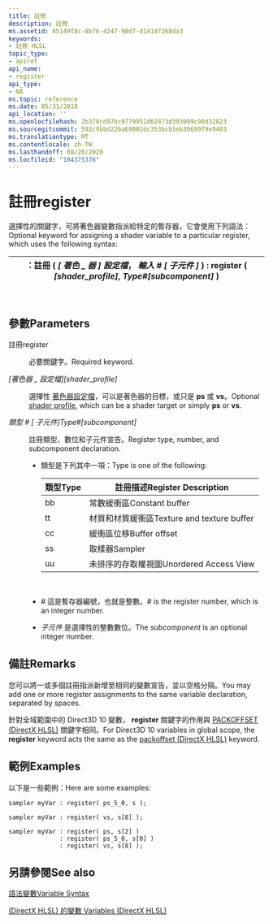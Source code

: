 ```yaml
---
title: 註冊
description: 註冊
ms.assetid: 45149f8c-8b76-4247-98d7-d141d7268da3
keywords:
- 註冊 HLSL
topic_type:
- apiref
api_name:
- register
api_type:
- NA
ms.topic: reference
ms.date: 05/31/2018
api_location: ''
ms.openlocfilehash: 2b378cd97bc9779951d62873d393009c98d32823
ms.sourcegitcommit: 592c9bbd22ba69802dc353bcb5eb30699f9e9403
ms.translationtype: MT
ms.contentlocale: zh-TW
ms.lasthandoff: 08/20/2020
ms.locfileid: "104375376"
---
```

# <a name="register"></a><span data-ttu-id="a9730-104">註冊</span><span class="sxs-lookup"><span data-stu-id="a9730-104">register</span></span>

<span data-ttu-id="a9730-105">選擇性的關鍵字，可將著色器變數指派給特定的暫存器，它會使用下列語法：</span><span class="sxs-lookup"><span data-stu-id="a9730-105">Optional keyword for assigning a shader variable to a particular register, which uses the following syntax:</span></span>



| <span data-ttu-id="a9730-106">：註冊 ( *\[ 著色 \_ 器 \] 設定檔*， *輸入 \# \[ 子元件 \]* ) </span><span class="sxs-lookup"><span data-stu-id="a9730-106">: register ( *\[shader\_profile\]*, *Type\#\[subcomponent\]* )</span></span> |
|----------------------------------------------------------------|



 

## <a name="parameters"></a><span data-ttu-id="a9730-107">參數</span><span class="sxs-lookup"><span data-stu-id="a9730-107">Parameters</span></span>

<dl> <dt>

<span data-ttu-id="a9730-108"><span id="register"></span><span id="REGISTER"></span>註冊</span><span class="sxs-lookup"><span data-stu-id="a9730-108"><span id="register"></span><span id="REGISTER"></span>register</span></span>
</dt> <dd>

<span data-ttu-id="a9730-109">必要關鍵字。</span><span class="sxs-lookup"><span data-stu-id="a9730-109">Required keyword.</span></span>

</dd> <dt>

<span data-ttu-id="a9730-110"><span id="_shader_profile_"></span><span id="_SHADER_PROFILE_"></span>*\[著色器 \_ 設定檔\]*</span><span class="sxs-lookup"><span data-stu-id="a9730-110"><span id="_shader_profile_"></span><span id="_SHADER_PROFILE_"></span>*\[shader\_profile\]*</span></span>
</dt> <dd>

<span data-ttu-id="a9730-111">選擇性 [著色器設定檔](/windows/desktop/direct3dtools/dx-graphics-tools-fxc-syntax)，可以是著色器的目標，或只是 **ps** 或 **vs**。</span><span class="sxs-lookup"><span data-stu-id="a9730-111">Optional [shader profile](/windows/desktop/direct3dtools/dx-graphics-tools-fxc-syntax), which can be a shader target or simply **ps** or **vs**.</span></span>

</dd> <dt>

<span data-ttu-id="a9730-112"><span id="Type__subcomponent_"></span><span id="type__subcomponent_"></span><span id="TYPE__SUBCOMPONENT_"></span>*類型 \# \[ 子元件\]*</span><span class="sxs-lookup"><span data-stu-id="a9730-112"><span id="Type__subcomponent_"></span><span id="type__subcomponent_"></span><span id="TYPE__SUBCOMPONENT_"></span>*Type\#\[subcomponent\]*</span></span>
</dt> <dd>

<span data-ttu-id="a9730-113">註冊類型、數位和子元件宣告。</span><span class="sxs-lookup"><span data-stu-id="a9730-113">Register type, number, and subcomponent declaration.</span></span>

-   <span data-ttu-id="a9730-114">類型是下列其中一項：</span><span class="sxs-lookup"><span data-stu-id="a9730-114">Type is one of the following:</span></span>

    

    | <span data-ttu-id="a9730-115">類型</span><span class="sxs-lookup"><span data-stu-id="a9730-115">Type</span></span> | <span data-ttu-id="a9730-116">註冊描述</span><span class="sxs-lookup"><span data-stu-id="a9730-116">Register Description</span></span>       |
    |------|----------------------------|
    | <span data-ttu-id="a9730-117">b</span><span class="sxs-lookup"><span data-stu-id="a9730-117">b</span></span>    | <span data-ttu-id="a9730-118">常數緩衝區</span><span class="sxs-lookup"><span data-stu-id="a9730-118">Constant buffer</span></span>            |
    | <span data-ttu-id="a9730-119">t</span><span class="sxs-lookup"><span data-stu-id="a9730-119">t</span></span>    | <span data-ttu-id="a9730-120">材質和材質緩衝區</span><span class="sxs-lookup"><span data-stu-id="a9730-120">Texture and texture buffer</span></span> |
    | <span data-ttu-id="a9730-121">c</span><span class="sxs-lookup"><span data-stu-id="a9730-121">c</span></span>    | <span data-ttu-id="a9730-122">緩衝區位移</span><span class="sxs-lookup"><span data-stu-id="a9730-122">Buffer offset</span></span>              |
    | <span data-ttu-id="a9730-123">s</span><span class="sxs-lookup"><span data-stu-id="a9730-123">s</span></span>    | <span data-ttu-id="a9730-124">取樣器</span><span class="sxs-lookup"><span data-stu-id="a9730-124">Sampler</span></span>                    |
    | <span data-ttu-id="a9730-125">u</span><span class="sxs-lookup"><span data-stu-id="a9730-125">u</span></span>    | <span data-ttu-id="a9730-126">未排序的存取權視圖</span><span class="sxs-lookup"><span data-stu-id="a9730-126">Unordered Access View</span></span>      |

    

     

-   <span data-ttu-id="a9730-127">*\#* 這是暫存器編號，也就是整數。</span><span class="sxs-lookup"><span data-stu-id="a9730-127">*\#* is the register number, which is an integer number.</span></span>
-   <span data-ttu-id="a9730-128">*子元件* 是選擇性的整數數位。</span><span class="sxs-lookup"><span data-stu-id="a9730-128">The *subcomponent* is an optional integer number.</span></span>

</dd> </dl>

## <a name="remarks"></a><span data-ttu-id="a9730-129">備註</span><span class="sxs-lookup"><span data-stu-id="a9730-129">Remarks</span></span>

<span data-ttu-id="a9730-130">您可以將一或多個註冊指派新增至相同的變數宣告，並以空格分隔。</span><span class="sxs-lookup"><span data-stu-id="a9730-130">You may add one or more register assignments to the same variable declaration, separated by spaces.</span></span>

<span data-ttu-id="a9730-131">針對全域範圍中的 Direct3D 10 變數， **register** 關鍵字的作用與 [PACKOFFSET (DirectX HLSL)](dx-graphics-hlsl-variable-packoffset.md) 關鍵字相同。</span><span class="sxs-lookup"><span data-stu-id="a9730-131">For Direct3D 10 variables in global scope, the **register** keyword acts the same as the [packoffset (DirectX HLSL)](dx-graphics-hlsl-variable-packoffset.md) keyword.</span></span>

## <a name="examples"></a><span data-ttu-id="a9730-132">範例</span><span class="sxs-lookup"><span data-stu-id="a9730-132">Examples</span></span>

<span data-ttu-id="a9730-133">以下是一些範例：</span><span class="sxs-lookup"><span data-stu-id="a9730-133">Here are some examples:</span></span>


```
sampler myVar : register( ps_5_0, s ); 
```




```
sampler myVar : register( vs, s[8] );
```




```
sampler myVar : register( ps, s[2] ) 
              : register( ps_5_0, s[0] ) 
              : register( vs, s[8] );
```



## <a name="see-also"></a><span data-ttu-id="a9730-134">另請參閱</span><span class="sxs-lookup"><span data-stu-id="a9730-134">See also</span></span>

<dl> <dt>

[<span data-ttu-id="a9730-135">語法變數</span><span class="sxs-lookup"><span data-stu-id="a9730-135">Variable Syntax</span></span>](dx-graphics-hlsl-variable-syntax.md)
</dt> <dt>

[<span data-ttu-id="a9730-136"> (DirectX HLSL) 的變數 </span><span class="sxs-lookup"><span data-stu-id="a9730-136">Variables (DirectX HLSL)</span></span>](dx-graphics-hlsl-variables.md)
</dt> </dl>

 

 